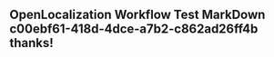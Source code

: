 <properties
ms.topic="hero-topic"
ms.test1="hero-topic"
ms.test2="test"/>

## OpenLocalization Workflow Test MarkDown c00ebf61-418d-4dce-a7b2-c862ad26ff4b thanks!
